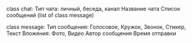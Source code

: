class chat:
    Тип чата: личный, беседа, канал
    Название чата
    Список сообщений (list of class message)

class message:
    Тип сообщения: Голосовое, Кружок, Звонок, Стикер, Текст
    Вложения: Фото, Видео
    Автор сообщения
    Время отправки
